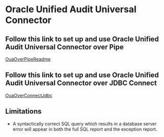 # Oracle Unified Audit Universal Connector

## Follow this link to set up and use Oracle Unified Audit Universal Connector over Pipe

[OuaOverPipeReadme](./OuaOverPipeReadme.md)

## Follow this link to set up and use Oracle Unified Audit Universal Connector over JDBC Connect

[OuaOverConnectJdbc](./OuaOverConnectJdbcReadme.md)

## Limitations

- A syntactically correct SQL query which results in a database server error will appear in both the full SQL report and the exception report.